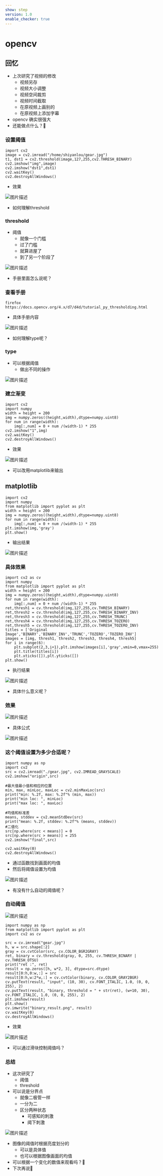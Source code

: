 ```yaml
---
show: step
version: 1.0
enable_checker: true
---
```


# opencv

## 回忆

- 上次研究了视频的修改
	- 视频另存
	- 视频大小调整
	- 视频空间裁剪
	- 视频时间截取
	- 在原视频上画别的
	- 在原视频上添加字幕
- opencv 确实很强大
- 还能做点什么？🤔

### 设置阈值
```
import cv2 
image = cv2.imread("/home/shiyanlou/gear.jpg")
t1, dst1 = cv2.threshold(image,127,255,cv2.THRESH_BINARY)
cv2.imshow("img",image) 
cv2.imshow("dst1",dst1)
cv2.waitKey()
cv2.destroyAllWindows()
```

- 效果

![图片描述](https://doc.shiyanlou.com/courses/uid1190679-20240113-1705155279109)

- 如何理解threshold

### threshold

- 阈值
	- 就像一个门槛
	- 过了门槛 
	- 就算进屋了
	- 到了另一个阶段了

![图片描述](https://doc.shiyanlou.com/courses/uid1190679-20240114-1705196152951)

- 手册里面怎么说呢？

### 查看手册

```
firefox https://docs.opencv.org/4.x/d7/d4d/tutorial_py_thresholding.html
```

- 具体手册内容

![图片描述](https://doc.shiyanlou.com/courses/uid1190679-20240113-1705155712107)

- 如何理解type呢？

### type

- 可以根据阈值
	- 做出不同的操作

![图片描述](https://doc.shiyanlou.com/courses/uid1190679-20240113-1705155855965)

### 建立渐变

```
import cv2
import numpy
width = height = 200
img = numpy.zeros((height,width),dtype=numpy.uint8)
for num in range(width):
    img[:,num] = 0 + num /(width-1) * 255
cv2.imshow("1",img)
cv2.waitKey()
cv2.destroyAllWindows()
```

- 效果

![图片描述](https://doc.shiyanlou.com/courses/uid1190679-20240114-1705193801281)

- 可以改用matplotlib来输出

## matplotlib

```
import cv2
import numpy
from matplotlib import pyplot as plt
width = height = 200
img = numpy.zeros((height,width),dtype=numpy.uint8)
for num in range(width):
    img[:,num] = 0 + num /(width-1) * 255
plt.imshow(img,'gray')
plt.show()
```

- 输出结果

![图片描述](https://doc.shiyanlou.com/courses/uid1190679-20240114-1705194110174)

### 具体效果

```
import cv2 as cv
import numpy
from matplotlib import pyplot as plt
width = height = 200
img = numpy.zeros((height,width),dtype=numpy.uint8)
for num in range(width):
    img[:,num] = 0 + num /(width-1) * 255
ret,thresh1 = cv.threshold(img,127,255,cv.THRESH_BINARY)
ret,thresh2 = cv.threshold(img,127,255,cv.THRESH_BINARY_INV)
ret,thresh3 = cv.threshold(img,127,255,cv.THRESH_TRUNC)
ret,thresh4 = cv.threshold(img,127,255,cv.THRESH_TOZERO)
ret,thresh5 = cv.threshold(img,127,255,cv.THRESH_TOZERO_INV)
titles = ['Original Image','BINARY','BINARY_INV','TRUNC','TOZERO','TOZERO_INV']
images = [img, thresh1, thresh2, thresh3, thresh4, thresh5]
for i in range(6):
    plt.subplot(2,3,i+1),plt.imshow(images[i],'gray',vmin=0,vmax=255)
    plt.title(titles[i])
    plt.xticks([]),plt.yticks([])
plt.show()
```

- 执行结果

![图片描述](https://doc.shiyanlou.com/courses/uid1190679-20240113-1705156277429)

- 具体什么意义呢？

### 效果

![图片描述](https://doc.shiyanlou.com/courses/uid1190679-20240113-1705155974620)

- 具体公式

![图片描述](https://doc.shiyanlou.com/courses/uid1190679-20240113-1705155987621)


### 这个阈值设置为多少合适呢？

```
import numpy as np
import cv2
src = cv2.imread("./gear.jpg", cv2.IMREAD_GRAYSCALE)
cv2.imshow("origin",src)

#最大值最小值和相应的位置
min, max, minLoc, maxLoc = cv2.minMaxLoc(src)
print("min: %.2f, max: %.2f"% (min, max))
print("min loc: ", minLoc)
print("max loc: ", maxLoc)

#均值和标准差
means, stddev = cv2.meanStdDev(src)
print("mean: %.2f, stddev: %.2f"% (means, stddev))
#二值化
src[np.where(src < means)] = 0
src[np.where(src > means)] = 255
cv2.imshow("final",src)

cv2.waitKey(0)
cv2.destroyAllWindows()
```

- 通过函数找到画面的均值
- 然后将阈值设置为均值

![图片描述](https://doc.shiyanlou.com/courses/uid1190679-20240113-1705154909419)

- 有没有什么自动的阈值呢？

### 自动阈值
![图片描述](https://doc.shiyanlou.com/courses/uid1190679-20240226-1708919186896)

```
import numpy as np
from matplotlib import pyplot as plt
import cv2 as cv

src = cv.imread("gear.jpg")
h, w = src.shape[:2]
gray = cv.cvtColor(src, cv.COLOR_BGR2GRAY)
ret, binary = cv.threshold(gray, 0, 255, cv.THRESH_BINARY | cv.THRESH_OTSU)
print("ret :", ret)
result = np.zeros([h, w*2, 3], dtype=src.dtype)
result[0:h,0:w,:] = src
result[0:h,w:2*w,:] = cv.cvtColor(binary, cv.COLOR_GRAY2BGR)
cv.putText(result, "input", (10, 30), cv.FONT_ITALIC, 1.0, (0, 0, 255), 2)
cv.putText(result, "binary, threshold = " + str(ret), (w+10, 30), cv.FONT_ITALIC, 1.0, (0, 0, 255), 2)
plt.imshow(result)
plt.show()
cv.imwrite("binary_result.png", result)
cv.waitKey(0)
cv.destroyAllWindows()
```

- 效果

![图片描述](https://doc.shiyanlou.com/courses/uid1190679-20240114-1705204505999)

- 可以通过滑块控制阈值吗？

### 总结 
- 这次研究了
	- 阈值
	- threshold
- 可以说是分界点
	- 就像二极管一样
	- 一分为二 
	- 区分两种状态
		- 可感知的刺激
		- 阈下刺激

![图片描述](https://doc.shiyanlou.com/courses/uid1190679-20240114-1705196223327)

- 图像的阈值时根据亮度划分的
	- 可以是具体值
	- 也可以根据图像画面的均值
- 可以根据一个变化的数值来观看吗？🤔
- 下次再说👋
